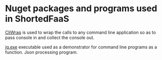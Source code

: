 # Nuget packages and programs used in ShortedFaaS

[CliWrap](https://github.com/Tyrrrz/CliWrap) is used to wrap the calls to any command line application so as to pass console in and collect the console out.

 [jq.exe](https://stedolan.github.io/jq/) executable used as a demonstrator for command line programs as a function. Json processing program. 


